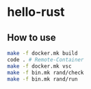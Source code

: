 # hello-rust

## How to use
~~~sh
make -f docker.mk build
code . # Remote-Container
make -f docker.mk vsc
make -f bin.mk rand/check
make -f bin.mk rand/run
~~~